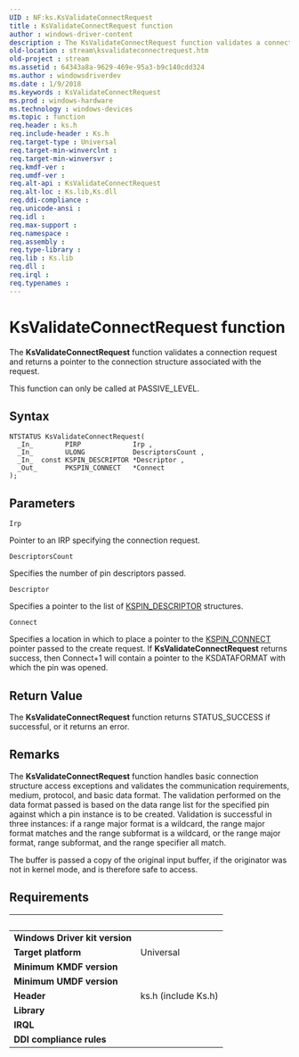 ```yaml
---
UID : NF:ks.KsValidateConnectRequest
title : KsValidateConnectRequest function
author : windows-driver-content
description : The KsValidateConnectRequest function validates a connection request and returns a pointer to the connection structure associated with the request.This function can only be called at PASSIVE_LEVEL.
old-location : stream\ksvalidateconnectrequest.htm
old-project : stream
ms.assetid : 64343a8a-9629-469e-95a3-b9c140cdd324
ms.author : windowsdriverdev
ms.date : 1/9/2018
ms.keywords : KsValidateConnectRequest
ms.prod : windows-hardware
ms.technology : windows-devices
ms.topic : function
req.header : ks.h
req.include-header : Ks.h
req.target-type : Universal
req.target-min-winverclnt : 
req.target-min-winversvr : 
req.kmdf-ver : 
req.umdf-ver : 
req.alt-api : KsValidateConnectRequest
req.alt-loc : Ks.lib,Ks.dll
req.ddi-compliance : 
req.unicode-ansi : 
req.idl : 
req.max-support : 
req.namespace : 
req.assembly : 
req.type-library : 
req.lib : Ks.lib
req.dll : 
req.irql : 
req.typenames : 
---
```



# KsValidateConnectRequest function
The <b>KsValidateConnectRequest</b> function validates a connection request and returns a pointer to the connection structure associated with the request.

This function can only be called at PASSIVE_LEVEL.

## Syntax

````
NTSTATUS KsValidateConnectRequest(
  _In_        PIRP             Irp ,
  _In_        ULONG            DescriptorsCount ,
  _In_  const KSPIN_DESCRIPTOR *Descriptor ,
  _Out_       PKSPIN_CONNECT   *Connect 
);
````

## Parameters

`Irp`

Pointer to an IRP specifying the connection request.

`DescriptorsCount`

Specifies the number of pin descriptors passed.

`Descriptor`

Specifies a pointer to the list of <a href="..\ks\ns-ks-kspin_descriptor.md">KSPIN_DESCRIPTOR</a> structures.

`Connect`

Specifies a location in which to place a pointer to the <a href="..\ks\ns-ks-kspin_connect.md">KSPIN_CONNECT</a> pointer passed to the create request. If <b>KsValidateConnectRequest</b>  returns success, then Connect+1 will contain a pointer to the KSDATAFORMAT with which the pin was opened.


## Return Value

The <b>KsValidateConnectRequest</b> function returns STATUS_SUCCESS if successful, or it returns an error.

## Remarks

The <b>KsValidateConnectRequest</b> function handles basic connection structure access exceptions and validates the communication requirements, medium, protocol, and basic data format. The validation performed on the data format passed is based on the data range list for the specified pin against which a pin instance is to be created. Validation is successful in three instances: if a range major format is a wildcard, the range major format matches and the range subformat is a wildcard, or the range major format, range subformat, and the range specifier all match.

The buffer is passed a copy of the original input buffer, if the originator was not in kernel mode, and is therefore safe to access.</p>

## Requirements
| &nbsp; | &nbsp; |
| ---- |:---- |
| **Windows Driver kit version** |  |
| **Target platform** | Universal |
| **Minimum KMDF version** |  |
| **Minimum UMDF version** |  |
| **Header** | ks.h (include Ks.h) |
| **Library** |  |
| **IRQL** |  |
| **DDI compliance rules** |  |
